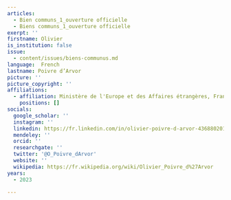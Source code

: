 ```yaml
---
articles:
  - Bien communs_1_ouverture officielle
  - Biens communs_1_ouverture officielle
exerpt: ''
firstname: Olivier
is_institution: false
issue:
  - content/issues/biens-communus.md
language:  French
lastname: Poivre d’Arvor
picture: ''
picture_copyright: ''
affiliations:
  - affiliation: Ministère de l'Europe et des Affaires étrangères, France
    positions: []
socials:
  google_scholar: ''
  instagram: ''
  linkedin: https://fr.linkedin.com/in/olivier-poivre-d-arvor-436880201
  mendeley: ''
  orcid: ''
  researchgate: ''
  twitter: '@O_Poivre_dArvor'
  website: ''
  wikipedia: https://fr.wikipedia.org/wiki/Olivier_Poivre_d%27Arvor
years:
  - 2023

---
```

